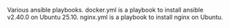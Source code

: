 Various ansible playbooks.
docker.yml is a playbook to install ansible v2.40.0 on Ubuntu 25.10.
nginx.yml is a playbook to install nginx on Ubuntu.
